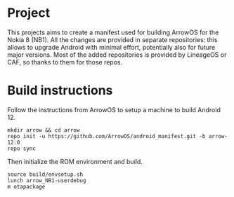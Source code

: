 # Project

This projects aims to create a manifest used for building ArrowOS for the Nokia 8 (NB1).
All the changes are provided in separate repositories: this allows to upgrade Android with minimal effort, potentially also for future major versions.
Most of the added repositories is provided by LineageOS or CAF, so thanks to them for those repos.

# Build instructions

Follow the instructions from ArrowOS to setup a machine to build Android 12.

```
mkdir arrow && cd arrow
repo init -u https://github.com/ArrowOS/android_manifest.git -b arrow-12.0
repo sync
```

Then initialize the ROM environment and build.

```
source build/envsetup.sh
lunch arrow_NB1-userdebug
m otapackage
```